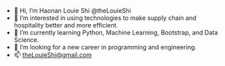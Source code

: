 - 👋 Hi, I’m Haonan Louie Shi @theLouieShi
- 👀 I’m interested in using technologies to make supply chain and hospitality better and more efficient. 
- 🌱 I’m currently learning Python, Machine Learning, Bootstrap, and Data Science. 
- 💞️ I’m looking for a new career in programming and engineering. 
- 📫 theLouieShi@gmail.com

<!---
thlouieshi/thlouieshi is a ✨ special ✨ repository because its `README.md` (this file) appears on your GitHub profile.
You can click the Preview link to take a look at your changes.
--->
